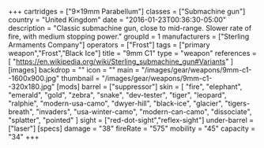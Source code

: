 +++
cartridges = ["9×19mm Parabellum"]
classes = ["Submachine gun"]
country = "United Kingdom"
date = "2016-01-23T00:36:30-05:00"
description = "Classic submachine gun, close to mid-range. Slower rate of fire, with medium stopping power."
groupId = 1
manufacturers = ["Sterling Armaments Company"]
operators = ["Frost"]
tags = ["primary weapon","Frost","Black Ice"]
title = "9mm C1"
type = "weapon"
references = [
  "https://en.wikipedia.org/wiki/Sterling_submachine_gun#Variants"
]
[images]
  backdrop = ""
  icon = ""
  main = "/images/gear/weapons/9mm-c1--1600x900.jpg"
  thumbnail = "/images/gear/weapons/9mm-c1--320x180.jpg"
[mods]
  barrel = ["suppressor"]
  skin = [
    "fire",
    "elephant",
    "emerald",
    "gold",
    "zebra",
    "snake",
    "dev-tester",
    "tiger",
    "leopard",
    "ralphie",
    "modern-usa-camo",
    "dwyer-hill",
    "black-ice",
    "glacier",
    "tigers-breath",
    "invaders",
    "usa-winter-camo",
    "modern-can-camo",
    "dissociate",
    "splatter",
    "pointed"
  ]
  sight = ["red-dot-sight","reflex-sight"]
  under-barrel = ["laser"]
[specs]
  damage = "38"
  fireRate = "575"
  mobility = "45"
  capacity = "34"
+++
